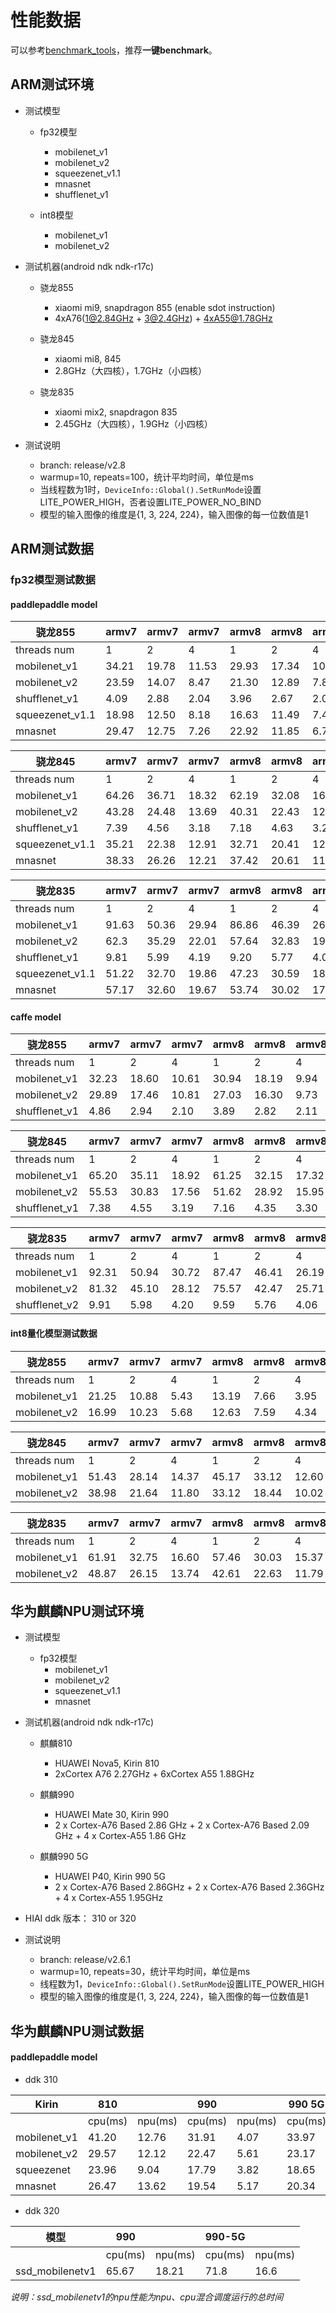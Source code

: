 # 性能数据

可以参考[benchmark_tools](benchmark_tools)，推荐**一键benchmark**。

## ARM测试环境

* 测试模型
    * fp32模型
        * mobilenet_v1
        * mobilenet_v2
        * squeezenet_v1.1
        * mnasnet
        * shufflenet_v1
    
    * int8模型
        * mobilenet_v1
        * mobilenet_v2

* 测试机器(android ndk ndk-r17c)
   *  骁龙855
      * xiaomi mi9, snapdragon 855 (enable sdot instruction)
      * 4xA76(1@2.84GHz + 3@2.4GHz) + 4xA55@1.78GHz

   *  骁龙845
      * xiaomi mi8, 845
      * 2.8GHz（大四核），1.7GHz（小四核）

   *  骁龙835
      * xiaomi mix2, snapdragon 835
      * 2.45GHz（大四核），1.9GHz（小四核）
 
* 测试说明
    * branch: release/v2.8
    * warmup=10, repeats=100，统计平均时间，单位是ms
    * 当线程数为1时，```DeviceInfo::Global().SetRunMode```设置LITE_POWER_HIGH，否者设置LITE_POWER_NO_BIND
    * 模型的输入图像的维度是{1, 3, 224, 224}，输入图像的每一位数值是1
    
## ARM测试数据


### fp32模型测试数据

#### paddlepaddle model

骁龙855|armv7 | armv7 |  armv7 |armv8 | armv8 |armv8 
----| ---- | ---- | ---- | ----  |----  |----
threads num|1 |2 |4 |1 |2 |4 
mobilenet_v1 |34.21 |19.78 |11.53 |29.93 |17.34 |10.04 |
mobilenet_v2 |23.59 |14.07 |8.47 |21.30 |12.89 |7.81 |
shufflenet_v1 |4.09 |2.88 |2.04 |3.96 |2.67 |2.08 |
squeezenet_v1.1 |18.98 |12.50 |8.18 |16.63 |11.49 |7.48 |
mnasnet |29.47 |12.75 |7.26 |22.92 |11.85 |6.71 |

骁龙845|armv7 | armv7 |  armv7 |armv8 | armv8 |armv8 
----| ---- | ---- | ---- | ----  |----  |----
threads num|1 |2 |4 |1 |2 |4 
mobilenet_v1 |64.26 |36.71 |18.32 |62.19 |32.08 |16.89 |
mobilenet_v2 |43.28 |24.48 |13.69 |40.31 |22.43 |12.72 |
shufflenet_v1 |7.39 |4.56 |3.18 |7.18 |4.63 |3.24 |
squeezenet_v1.1 |35.21 |22.38 |12.91 |32.71 |20.41 |12.07 |
mnasnet |38.33 |26.26 |12.21 |37.42 |20.61 |11.57 |

骁龙835|armv7 | armv7 |  armv7 |armv8 | armv8 |armv8 
----| ---- | ---- | ---- | ----  |----  |----
threads num|1 |2 |4 |1 |2 |4 
mobilenet_v1 |91.63 |50.36 |29.94 |86.86 |46.39 |26.43 |
mobilenet_v2 |62.3 |35.29 |22.01 |57.64 |32.83 |19.25 |
shufflenet_v1 |9.81 |5.99 |4.19 |9.20 |5.77 |4.05 |
squeezenet_v1.1 |51.22 |32.70 |19.86 |47.23 |30.59 |18.11 |
mnasnet |57.17 |32.60 |19.67 |53.74 |30.02 |17.74 |

#### caffe model

骁龙855|armv7 | armv7 |  armv7 |armv8 | armv8 |armv8 
----| ---- | ---- | ---- | ----  |----  |----
threads num|1 |2 |4 |1 |2 |4 |
mobilenet_v1 |32.23 |18.60 |10.61 |30.94 |18.19 |9.94 |
mobilenet_v2 |29.89 |17.46 |10.81 |27.03 |16.30 |9.73 |
shufflenet_v1 |4.86 |2.94 |2.10 |3.89 |2.82 |2.11 |

骁龙845|armv7 | armv7 |  armv7 |armv8 | armv8 |armv8 
----| ---- | ---- | ---- | ----  |----  |----
threads num|1 |2 |4 |1 |2 |4 |
mobilenet_v1 |65.20 |35.11 |18.92 |61.25 |32.15 |17.32 |
mobilenet_v2 |55.53 |30.83 |17.56 |51.62 |28.92 |15.95 |
shufflenet_v1 |7.38 |4.55 |3.19 |7.16 |4.35 |3.30 |

骁龙835|armv7 | armv7 |  armv7 |armv8 | armv8 |armv8 
----| ---- | ---- | ---- | ----  |----  |----
threads num|1 |2 |4 |1 |2 |4 |
mobilenet_v1 |92.31 |50.94 |30.72 |87.47 |46.41 |26.19 |
mobilenet_v2 |81.32 |45.10 |28.12 |75.57 |42.47 |25.71 |
shufflenet_v2 |9.91 |5.98 |4.20 |9.59 |5.76 |4.06 |

#### int8量化模型测试数据

骁龙855|armv7 | armv7 |  armv7 |armv8 | armv8 |armv8 
----| ---- | ---- | ---- | ----  |----  |----
threads num|1 |2 |4 |1 |2 |4 |
mobilenet_v1 |21.25 |10.88 |5.43 | 13.19 |7.66 |3.95 |
mobilenet_v2 |16.99 |10.23 |5.68 | 12.63 |7.59 |4.34 |

骁龙845|armv7 | armv7 |  armv7 |armv8 | armv8 |armv8 
----| ---- | ---- | ---- | ----  |----  |----
threads num|1 |2 |4 |1 |2 |4 |
mobilenet_v1 |51.43 |28.14 |14.37 | 45.17 |33.12 |12.60 |
mobilenet_v2 |38.98 |21.64 |11.80 | 33.12 |18.44 |10.02 |

骁龙835|armv7 | armv7 |  armv7 |armv8 | armv8 |armv8 
----| ---- | ---- | ---- | ----  |----  |----
threads num|1 |2 |4 |1 |2 |4 |
mobilenet_v1 |61.91 |32.75 |16.60 |57.46 |30.03 |15.37 |
mobilenet_v2 |48.87 |26.15 |13.74 |42.61 |22.63 |11.79 |


## 华为麒麟NPU测试环境

* 测试模型
    * fp32模型
        * mobilenet_v1
        * mobilenet_v2
        * squeezenet_v1.1
        * mnasnet

* 测试机器(android ndk ndk-r17c)
   *  麒麟810
      * HUAWEI Nova5, Kirin 810
      * 2xCortex A76 2.27GHz + 6xCortex A55 1.88GHz

   *  麒麟990
      * HUAWEI Mate 30, Kirin 990
      * 2 x Cortex-A76 Based 2.86 GHz + 2 x Cortex-A76 Based 2.09 GHz + 4 x Cortex-A55 1.86 GHz

   *  麒麟990 5G
      * HUAWEI P40, Kirin 990 5G
      * 2 x Cortex-A76 Based 2.86GHz + 2 x Cortex-A76 Based 2.36GHz + 4 x Cortex-A55 1.95GHz

* HIAI ddk 版本： 310 or 320
 
* 测试说明
    * branch: release/v2.6.1
    * warmup=10, repeats=30，统计平均时间，单位是ms
    * 线程数为1，```DeviceInfo::Global().SetRunMode```设置LITE_POWER_HIGH
    * 模型的输入图像的维度是{1, 3, 224, 224}，输入图像的每一位数值是1
    
## 华为麒麟NPU测试数据

#### paddlepaddle model

- ddk 310

|Kirin |810||990||990 5G||
|---|---|---|---|---|---|---|
|  |cpu(ms) | npu(ms) |cpu(ms) | npu(ms) |cpu(ms) | npu(ms) |
|mobilenet_v1|	 41.20|  12.76|  31.91|  4.07|  33.97|  3.20|
|mobilenet_v2|	 29.57|  12.12|  22.47|  5.61|  23.17|  3.51|
|squeezenet|  23.96|  9.04|  17.79|  3.82|	 18.65|  3.01|
|mnasnet|  26.47|  13.62|  19.54|  5.17|	 20.34|  3.32|


- ddk 320

|模型 |990||990-5G||
|---|---|---|---|---|
||cpu(ms) | npu(ms) |cpu(ms) | npu(ms) |
|ssd_mobilenetv1|  65.67|  18.21|  71.8|	16.6|


*说明：ssd_mobilenetv1的npu性能为npu、cpu混合调度运行的总时间*
